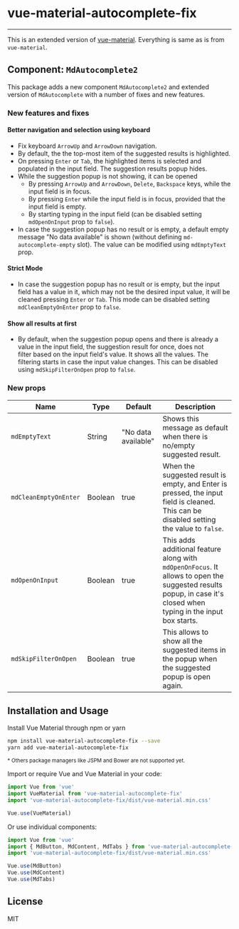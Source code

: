 # vue-material-autocomplete-fix

---

This is an extended version of [vue-material](https://github.com/vuematerial/).
Everything is same as is from `vue-material`.

## Component: `MdAutocomplete2`

This package adds a new component `MdAutocomplete2` and extended version of
`MdAutocomplete` with a number of fixes and new features.


### New features and fixes

#### Better navigation and selection using keyboard

* Fix keyboard `ArrowUp` and `ArrowDown` navigation.
* By default, the the top-most item of the suggested results is highlighted.
* On pressing `Enter` or `Tab`, the highlighted items is selected and populated in the input field. The suggestion results popup hides.
* While the suggestion popup is not showing, it can be opened 
  * By pressing `ArrowUp` and `ArrowDown`, `Delete`, `Backspace` keys, while the input field is in focus.
  * By pressing `Enter` while the input field is in focus, provided that the input field is empty.
  * By starting typing in the input field (can be disabled setting `mdOpenOnInput` prop to `false`). 
* In case the suggestion popup has no result or is empty, a default empty message "No data available" is shown (without defining `md-autocomplete-empty` slot). 
The value can be modified using `mdEmptyText` prop.

#### Strict Mode

* In case the suggestion popup has no result or is empty, but the input field has a value in it, which may not be the desired input value, 
it will be cleaned pressing `Enter` or `Tab`. This mode can be disabled setting `mdCleanEmptyOnEnter` prop to `false`.

#### Show all results at first
* By default, when the suggestion popup opens and there is already a value in the input field, the suggestion result for once, does not  
filter based on the input field's value. It shows all the values. The filtering starts in case the input value changes. 
This can be disabled using `mdSkipFilterOnOpen` prop to `false`.


### New props

| Name                  | Type    | Default             | Description                                                                                                                                                      |
|-----------------------|---------|---------------------|------------------------------------------------------------------------------------------------------------------------------------------------------------------|
| `mdEmptyText`         | String  | "No data available" | Shows this message as default when there is no/empty suggested result.                                                                                           |
| `mdCleanEmptyOnEnter` | Boolean | true                | When the suggested result is empty, and Enter is pressed, the input field is cleaned. This can be disabled setting the value to `false`.                         |
| `mdOpenOnInput`       | Boolean | true                | This adds additional feature along with `mdOpenOnFocus`. It allows to open the suggested results popup, in case it's closed when typing in the input box starts. |
| `mdSkipFilterOnOpen`  | Boolean | true                | This allows to show all the suggested items in the popup when the suggested popup is open again.                                                                 |


## Installation and Usage

Install Vue Material through npm or yarn

``` bash
npm install vue-material-autocomplete-fix --save
yarn add vue-material-autocomplete-fix
```

<small>* Others package managers like JSPM and Bower are not supported yet.</small>

Import or require Vue and Vue Material in your code:

``` javascript
import Vue from 'vue'
import VueMaterial from 'vue-material-autocomplete-fix'
import 'vue-material-autocomplete-fix/dist/vue-material.min.css'

Vue.use(VueMaterial)
```

Or use individual components:

``` javascript
import Vue from 'vue'
import { MdButton, MdContent, MdTabs } from 'vue-material-autocomplete-fix/dist/components'
import 'vue-material-autocomplete-fix/dist/vue-material.min.css'

Vue.use(MdButton)
Vue.use(MdContent)
Vue.use(MdTabs)
```

## License

MIT
